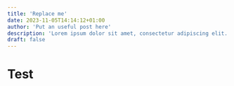 ```yaml
---
title: 'Replace me'
date: 2023-11-05T14:14:12+01:00
author: 'Put an useful post here'
description: 'Lorem ipsum dolor sit amet, consectetur adipiscing elit. Etiam tempor.' 
draft: false
---
```

# Test